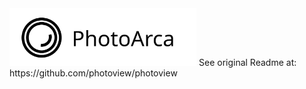 <img src="./screenshots/photoview-logo.svg" height="92px" alt="photoview logo" />
See original Readme at:
https://github.com/photoview/photoview
